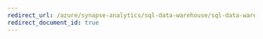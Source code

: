 ```yaml
---
redirect_url: /azure/synapse-analytics/sql-data-warehouse/sql-data-warehouse-partner-data-integration
redirect_document_id: true
---
```

